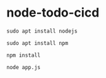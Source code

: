 # node-todo-cicd

```
sudo apt install nodejs
```

```
sudo apt install npm
```

```
npm install
```

```
node app.js
```
